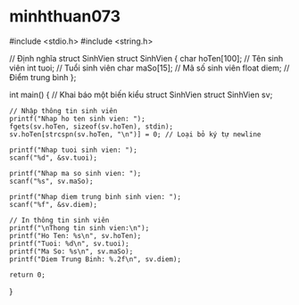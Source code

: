 # minhthuan073
#include <stdio.h>
#include <string.h>

// Định nghĩa struct SinhVien
struct SinhVien {
    char hoTen[100];      // Tên sinh viên
    int tuoi;             // Tuổi sinh viên
    char maSo[15];        // Mã số sinh viên
    float diem;           // Điểm trung bình
};

int main() {
    // Khai báo một biến kiểu struct SinhVien
    struct SinhVien sv;

    // Nhập thông tin sinh viên
    printf("Nhap ho ten sinh vien: ");
    fgets(sv.hoTen, sizeof(sv.hoTen), stdin);
    sv.hoTen[strcspn(sv.hoTen, "\n")] = 0; // Loại bỏ ký tự newline

    printf("Nhap tuoi sinh vien: ");
    scanf("%d", &sv.tuoi);

    printf("Nhap ma so sinh vien: ");
    scanf("%s", sv.maSo);

    printf("Nhap diem trung binh sinh vien: ");
    scanf("%f", &sv.diem);

    // In thông tin sinh viên
    printf("\nThong tin sinh vien:\n");
    printf("Ho Ten: %s\n", sv.hoTen);
    printf("Tuoi: %d\n", sv.tuoi);
    printf("Ma So: %s\n", sv.maSo);
    printf("Diem Trung Binh: %.2f\n", sv.diem);

    return 0;
}
